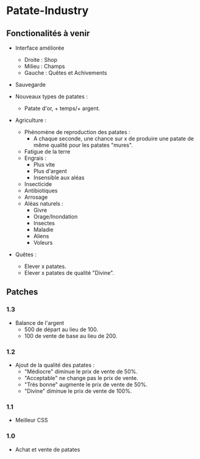# Patate-Industry

## Fonctionalités à venir
- Interface améliorée
  - Droite : Shop
  - Milieu : Champs
  - Gauche : Quêtes et Achivements

- Sauvegarde

- Nouveaux types de patates :
  - Patate d'or, + temps/+ argent.

- Agriculture :
  - Phénomène de reproduction des patates  :
    - A chaque seconde, une chance sur x de produire une patate de même qualité pour les patates "mures".
  - Fatigue de la terre
  - Engrais :
    - Plus vite
    - Plus d'argent
    - Insensible aux aléas
  - Insecticide
  - Antibiotiques
  - Arrosage
  - Aléas naturels :
    - Givre
    - Orage/Inondation
    - Insectes
    - Maladie
    - Aliens
    - Voleurs

- Quêtes :
  - Elever x patates.
  - Elever x patates de qualité "Divine".
  



## Patches

### 1.3

- Balance de l'argent
  - 500 de départ au lieu de 100.
  - 100 de vente de base au lieu de 200.

### 1.2

- Ajout de la qualité des patates :
  - "Médiocre" diminue le prix de vente de 50%.
  - "Acceptable" ne change pas le prix de vente.
  - "Très bonne" augmente le prix de vente de 50%.
  - "Divine" diminue le prix de vente de 100%.

### 1.1

- Meilleur CSS

### 1.0

- Achat et vente de patates
